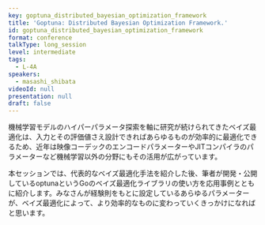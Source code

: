 ```yaml
---
key: goptuna_distributed_bayesian_optimization_framework
title: 'Goptuna: Distributed Bayesian Optimization Framework.'
id: goptuna_distributed_bayesian_optimization_framework
format: conference
talkType: long_session
level: intermediate
tags:
  - L-4A
speakers:
  - masashi_shibata
videoId: null
presentation: null
draft: false
---
```


機械学習モデルのハイパーパラメータ探索を軸に研究が続けられてきたベイズ最適化は、入力とその評価値さえ設計できればあらゆるものが効率的に最適化できるため、近年は映像コーデックのエンコードパラメーターやJITコンパイラのパラメーターなど機械学習以外の分野にもその活用が広がっています。  

本セッションでは、代表的なベイズ最適化手法を紹介した後、筆者が開発・公開しているoptunaというGoのベイズ最適化ライブラリの使い方を応用事例とともに紹介します。みなさんが経験則をもとに設定しているあらゆるパラメーターが、ベイズ最適化によって、より効率的なものに変わっていくきっかけになればと思います。
